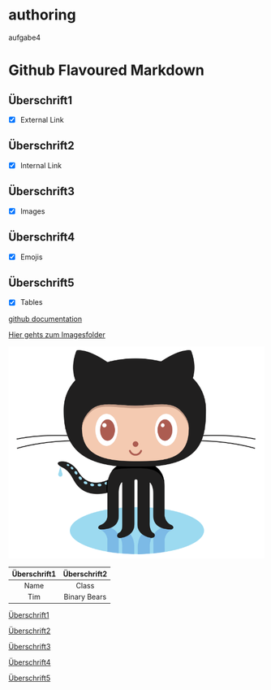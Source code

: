 # authoring
aufgabe4

# Github Flavoured Markdown
## Überschrift1
- [x] External Link
## Überschrift2 
- [x] Internal Link 
## Überschrift3 
- [x] Images 
## Überschrift4 
- [x] Emojis
## Überschrift5 
- [x] Tables

[github documentation](https://help.github.com/en)

[Hier gehts zum Imagesfolder](./images)

![Logo](./images/logo.png)

|**Überschrift1**|**Überschrift2**|
|:--------------:|:--------------:|
|Name            |Class           |
|Tim             |Binary Bears    |


[Überschrift1](#Überschrift1)

[Überschrift2](#Überschrift2)

[Überschrift3](#Überschrift3)

[Überschrift4](#Überschrift4)

[Überschrift5](Überschrift5)





